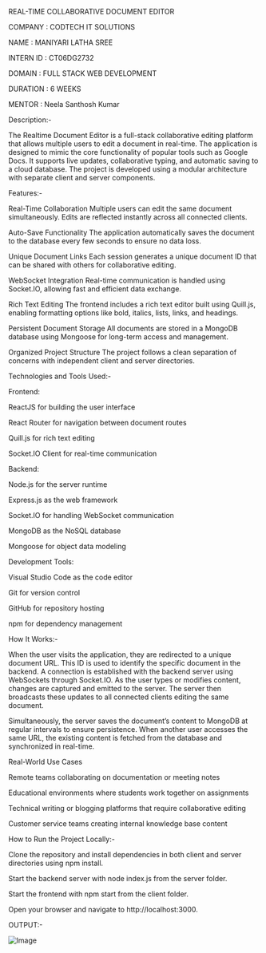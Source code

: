 REAL-TIME COLLABORATIVE DOCUMENT EDITOR

COMPANY : CODTECH IT SOLUTIONS

NAME : MANIYARI LATHA SREE

INTERN ID : CT06DG2732

DOMAIN : FULL STACK WEB DEVELOPMENT

DURATION : 6 WEEKS

MENTOR : Neela Santhosh Kumar

Description:-

The Realtime Document Editor is a full-stack collaborative editing platform that allows multiple users to edit a document in real-time. The application is designed to mimic the core functionality of popular tools such as Google Docs. It supports live updates, collaborative typing, and automatic saving to a cloud database. The project is developed using a modular architecture with separate client and server components.

Features:-

Real-Time Collaboration
Multiple users can edit the same document simultaneously. Edits are reflected instantly across all connected clients.

Auto-Save Functionality
The application automatically saves the document to the database every few seconds to ensure no data loss.

Unique Document Links
Each session generates a unique document ID that can be shared with others for collaborative editing.

WebSocket Integration
Real-time communication is handled using Socket.IO, allowing fast and efficient data exchange.

Rich Text Editing
The frontend includes a rich text editor built using Quill.js, enabling formatting options like bold, italics, lists, links, and headings.

Persistent Document Storage
All documents are stored in a MongoDB database using Mongoose for long-term access and management.

Organized Project Structure
The project follows a clean separation of concerns with independent client and server directories.

Technologies and Tools Used:-

Frontend:

ReactJS for building the user interface

React Router for navigation between document routes

Quill.js for rich text editing

Socket.IO Client for real-time communication

Backend:

Node.js for the server runtime

Express.js as the web framework

Socket.IO for handling WebSocket communication

MongoDB as the NoSQL database

Mongoose for object data modeling

Development Tools:

Visual Studio Code as the code editor

Git for version control

GitHub for repository hosting

npm for dependency management

How It Works:-

When the user visits the application, they are redirected to a unique document URL. This ID is used to identify the specific document in the backend. A connection is established with the backend server using WebSockets through Socket.IO. As the user types or modifies content, changes are captured and emitted to the server. The server then broadcasts these updates to all connected clients editing the same document.

Simultaneously, the server saves the document’s content to MongoDB at regular intervals to ensure persistence. When another user accesses the same URL, the existing content is fetched from the database and synchronized in real-time.

Real-World Use Cases

Remote teams collaborating on documentation or meeting notes

Educational environments where students work together on assignments

Technical writing or blogging platforms that require collaborative editing

Customer service teams creating internal knowledge base content

How to Run the Project Locally:-

Clone the repository and install dependencies in both client and server directories using npm install.

Start the backend server with node index.js from the server folder.

Start the frontend with npm start from the client folder.

Open your browser and navigate to http://localhost:3000.

OUTPUT:-

![Image](https://github.com/user-attachments/assets/748e5d86-2e87-47e6-8f05-283fd944292d)
